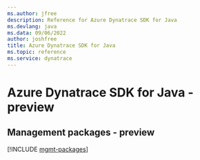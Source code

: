 ```yaml
---
ms.author: jfree
description: Reference for Azure Dynatrace SDK for Java
ms.devlang: java
ms.data: 09/06/2022
author: joshfree
title: Azure Dynatrace SDK for Java
ms.topic: reference
ms.service: dynatrace
---
```

# Azure Dynatrace SDK for Java - preview

## Management packages - preview
[!INCLUDE [mgmt-packages](dynatrace-mgmt-index.md)]